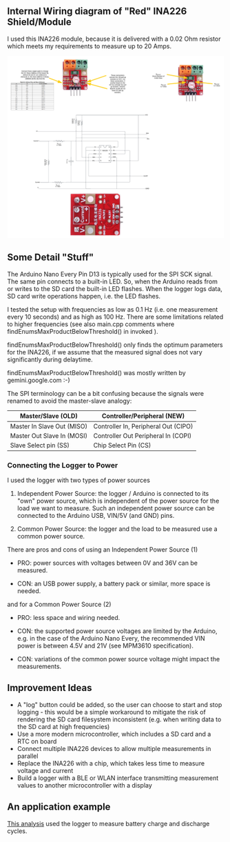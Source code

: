 
## Internal Wiring diagram of "Red" INA226 Shield/Module

I used this INA226 module, because it is delivered with a 0.02 Ohm resistor which meets my requirements to measure up to 20 Amps. 

![Diagram](/images/INA226%20red%20module%20wiring.png)

## Some Detail "Stuff"

The Arduino Nano Every Pin D13 is typically used for the SPI SCK signal. The same pin connects to a built-in LED. So, when the Arduino reads from or writes to the SD card the built-in LED flashes. When the logger logs data, SD card write operations happen, i.e. the LED flashes. 

I tested the setup with frequencies as low as 0.1 Hz (i.e. one measurement every 10 seconds) and as high as 100 Hz. There are some limitations related to higher frequencies (see also main.cpp comments where findEnumsMaxProductBelowThreshold() in invoked ).

findEnumsMaxProductBelowThreshold() only finds the optimum parameters for the INA226, if we assume that the measured signal does not vary significantly during delaytime. 

findEnumsMaxProductBelowThreshold() was mostly written by gemini.google.com :-)

The SPI terminology can be a bit confusing because the signals were renamed to avoid the master-slave analogy:

| Master/Slave (OLD) |	Controller/Peripheral (NEW)|
|---|---|
|Master In Slave Out (MISO)	| Controller In, Peripheral Out (CIPO)|
|Master Out Slave In (MOSI)	| Controller Out Peripheral In (COPI)|
|Slave Select pin (SS)	| Chip Select Pin (CS)|


### Connecting the Logger to Power

I used the logger with two types of power sources 

1. Independent Power Source: the logger / Arduino is connected to its "own" power source, which is independent of the power source for the load we want to measure. Such an independent power source can be connected to the Arduino USB, VIN/5V (and GND) pins. 

2. Common Power Source: the logger and the load to be measured use a common power source.

There are pros and cons of using an Independent Power Source (1)

   * PRO: power sources with voltages between 0V and 36V can be measured.

   * CON: an USB power supply, a battery pack or similar, more space is needed.

and for a Common Power Source (2)

   * PRO: less space and wiring needed.

   * CON: the supported power source voltages are limited by the Arduino, e.g. in the case of the Arduino Nano Every, the recommended VIN power is between 4.5V and 21V (see MPM3610 specification). 

   * CON: variations of the common power source voltage might impact the measurements.


## Improvement Ideas

- A "log" button could be added, so the user can choose to start and stop logging - this would be a simple workaround to mitigate the risk of rendering the SD card filesystem inconsistent (e.g. when writing data to the SD card at high frequencies) 
- Use a more modern microcontroller, which includes a SD card and a RTC on board
- Connect multiple INA226 devices to allow multiple measurements in parallel
- Replace the INA226 with a chip, which takes less time to measure voltage and current
- Build a logger with a BLE or WLAN interface transmitting measurement values to another microcontroller with a display

## An application example

[This analysis](https://nbviewer.org/github/JoeggiCH/PowerLogger/blob/main/Analysis_inter.ipynb) used the logger to measure battery charge and discharge cycles.